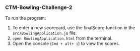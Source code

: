 ### CTM-Bowling-Challenge-2

To run the program:

1. To enter a new scorecard, use the finalScore function in the ```src/BowlingApplication.js``` file.
2. ```open BowlingApplication.html``` from the terminal.
3. Open the console (```Cmd + alt+ i```) to view the scores.
